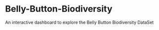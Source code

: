 # Belly-Button-Biodiversity
An interactive dashboard to explore the Belly Button Biodiversity DataSet
